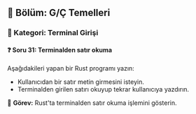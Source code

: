 ## 📘 Bölüm: G/Ç Temelleri  
### 🔹 Kategori: Terminal Girişi  
#### ❓ Soru 31: Terminalden satır okuma

Aşağıdakileri yapan bir Rust programı yazın:

- Kullanıcıdan bir satır metin girmesini isteyin.
- Terminalden girilen satırı okuyup tekrar kullanıcıya yazdırın.

🔧 **Görev:** Rust'ta terminalden satır okuma işlemini gösterin.

